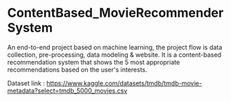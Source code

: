 # ContentBased_MovieRecommenderSystem
An end-to-end project based on machine learning, the project flow is data collection, pre-processing, data modeling & website. It is a content-based recommendation system that shows the 5 most appropriate recommendations based on the user's interests.

Dataset link : https://www.kaggle.com/datasets/tmdb/tmdb-movie-metadata?select=tmdb_5000_movies.csv
